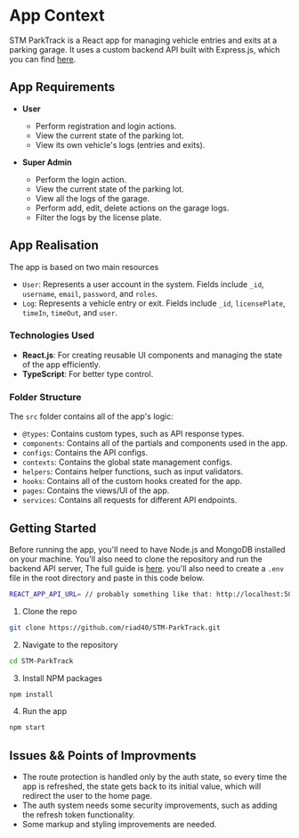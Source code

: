 # App Context

STM ParkTrack is a React app for managing vehicle entries and exits at a parking garage. It uses a custom backend API built with Express.js, which you can find [here](https://github.com/riad40/stm-parktrack-api).

## App Requirements

-   **User**

    -   Perform registration and login actions.
    -   View the current state of the parking lot.
    -   View its own vehicle's logs (entries and exits).

-   **Super Admin**
    -   Perform the login action.
    -   View the current state of the parking lot.
    -   View all the logs of the garage.
    -   Perform add, edit, delete actions on the garage logs.
    -   Filter the logs by the license plate.

## App Realisation

The app is based on two main resources

-   `User`: Represents a user account in the system. Fields include `_id`, `username`, `email`, `password`, and `roles`.
-   `Log`: Represents a vehicle entry or exit. Fields include `_id`, `licensePlate`, `timeIn`, `timeOut`, and `user`.

### Technologies Used

-   **React.js**: For creating reusable UI components and managing the state of the app efficiently.
-   **TypeScript**: For better type control.

### Folder Structure

The `src` folder contains all of the app's logic:

-   `@types`: Contains custom types, such as API response types.
-   `components`: Contains all of the partials and components used in the app.
-   `configs`: Contains the API configs.
-   `contexts`: Contains the global state management configs.
-   `helpers`: Contains helper functions, such as input validators.
-   `hooks`: Contains all of the custom hooks created for the app.
-   `pages`: Contains the views/UI of the app.
-   `services`: Contains all requests for different API endpoints.

## Getting Started

Before running the app, you'll need to have Node.js and MongoDB installed on your machine. You'll also need to clone the repository and run the backend API server, The full guide is [here](https://github.com/riad40/stm-parktrack-api#readme). you'll also need to create a `.env` file in the root directory and paste in this code below.

```bash
REACT_APP_API_URL= // probably something like that: http://localhost:5000/api
```

1. Clone the repo

```bash
git clone https://github.com/riad40/STM-ParkTrack.git
```

2. Navigate to the repository

```bash
cd STM-ParkTrack
```

3. Install NPM packages

```bash
npm install
```

4. Run the app

```bash
npm start
```

## Issues && Points of Improvments

-   The route protection is handled only by the auth state, so every time the app is refreshed, the state gets back to its initial value, which will redirect the user to the home page.
-   The auth system needs some security improvements, such as adding the refresh token functionality.
-   Some markup and styling improvements are needed.

